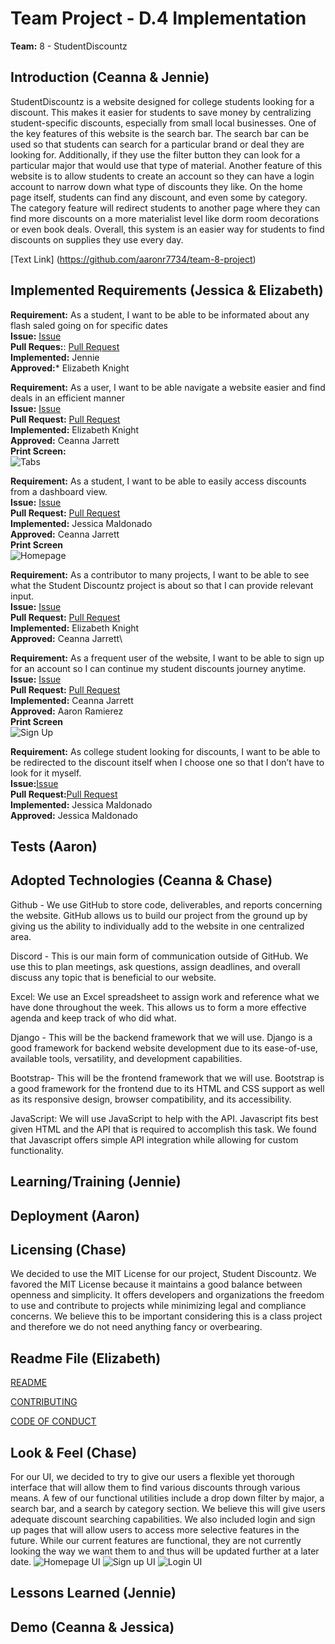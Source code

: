 # Team Project - D.4 Implementation

**Team:** 8 - StudentDiscountz

## Introduction (Ceanna & Jennie)

StudentDiscountz is a website designed for college students looking for a discount. This makes it easier for students to save money by centralizing student-specific discounts, especially from small local businesses. One of the key features of this website is the search bar. The search bar can be used so that students can search for a particular brand or deal they are looking for. Additionally, if they use the filter button they can look for a particular major that would use that type of material. Another feature of this website is to allow students to create an account so they can have a login account to narrow down what type of discounts they like. On the home page itself, students can find any discount, and even some by category. The category feature will redirect students to another page where they can find more discounts on a more materialist level like dorm room decorations or even book deals. Overall, this system is an easier way for students to find discounts on supplies they use every day.

 [Text Link] (https://github.com/aaronr7734/team-8-project)
## Implemented Requirements (Jessica & Elizabeth)

**Requirement:** As a student, I want to be able to be informated about any flash saled going on for specific dates\
**Issue:** [Issue](https://github.com/aaronr7734/team-8-project/issues/34)\
**Pull Reques:**: [Pull Request](https://github.com/aaronr7734/team-8-project/pull/65)\
**Implemented:** Jennie\
**Approved:*** Elizabeth Knight

**Requirement:** As a user, I want to be able navigate a website easier and find deals in an efficient manner\
**Issue:** [Issue](https://github.com/aaronr7734/team-8-project/issues/36)\
**Pull Request:** [Pull Request](https://github.com/aaronr7734/team-8-project/pull/48)\
**Implemented:** Elizabeth Knight\
**Approved:** Ceanna Jarrett\
**Print Screen:**\
![Tabs ](./assets/deliverable-04/tabs.png)


**Requirement:** As a student, I want to be able to easily access discounts from a dashboard view.\
**Issue:** [Issue](https://github.com/aaronr7734/team-8-project/issues/33)\
**Pull Request:** [Pull Request](https://github.com/aaronr7734/team-8-project/pull/21)\
**Implemented:** Jessica Maldonado\
**Approved:** Ceanna Jarrett\
**Print Screen**\
![Homepage ](./assets/deliverable-04/Homepage.png)

**Requirement:**  As a contributor to many projects, I want to be able to see what the Student Discountz project is about so that I can provide relevant input.\
**Issue:** [Issue](https://github.com/aaronr7734/team-8-project/issues/35)\
**Pull Request:** [Pull Request](https://github.com/aaronr7734/team-8-project/pull/52)\
**Implemented:** Elizabeth Knight\
**Approved:** Ceanna Jarrett\

**Requirement:** As a frequent user of the website, I want to be able to sign up for an account so I can continue my student discounts journey anytime.\
**Issue:** [Issue](https://github.com/aaronr7734/team-8-project/issues/53)\
**Pull Request:** [Pull Request](https://github.com/aaronr7734/team-8-project/pull/57)\
**Implemented:** Ceanna Jarrett\
**Approved:** Aaron Ramierez\
**Print Screen**\
![Sign Up ](./assets/deliverable-04/signup.png)

**Requirement:** As college student looking for discounts, I want to be able to be redirected to the discount itself when I choose one so that I don’t have to look for it myself.\
**Issue:**[Issue](https://github.com/aaronr7734/team-8-project/issues/33)\
**Pull Request:**[Pull Request](https://github.com/aaronr7734/team-8-project/pull/21)\
**Implemented:** Jessica Maldonado\
**Approved:** Jessica Maldonado


## Tests (Aaron)


## Adopted Technologies (Ceanna & Chase)
Github - We use GitHub to store code, deliverables, and reports concerning the website. GitHub allows us to build our project from the ground up by giving us the ability to individually add to the website in one centralized area.

Discord - This is our main form of communication outside of GitHub. We use this to plan meetings, ask questions, assign deadlines, and overall discuss any topic that is beneficial to our website.

Excel: We use an Excel spreadsheet to assign work and reference what we have done throughout the week. This allows us to form a more effective agenda and keep track of who did what.

Django - This will be the backend framework that we will use. Django is a good framework for backend website development due to its ease-of-use, available tools, versatility, and development capabilities.

Bootstrap- This will be the frontend framework that we will use. Bootstrap is a good framework for the frontend due to its HTML and CSS support as well as its responsive design, browser compatibility, and its accessibility.

JavaScript: We will use JavaScript to help with the API. Javascript fits best given HTML and the API that is required to accomplish this task. We found that Javascript offers simple API integration while allowing for custom functionality.




## Learning/Training (Jennie)


## Deployment (Aaron)


## Licensing (Chase)
We decided to use the MIT License for our project, Student Discountz. We favored the MIT License because it maintains a good balance between openness and simplicity. It offers developers and organizations the freedom to use and contribute to projects while minimizing legal and compliance concerns. We believe this to be important considering this is a class project and therefore we do not need anything fancy or overbearing.

## Readme File (Elizabeth)

[README](https://github.com/aaronr7734/team-8-project/blob/main/README.md)

[CONTRIBUTING](https://github.com/aaronr7734/team-8-project/blob/main/CONTRIBUTING.md)

[CODE OF CONDUCT](https://github.com/aaronr7734/team-8-project/blob/main/CODE_OF_CONDUCT.md)

## Look & Feel (Chase)
For our UI, we decided to try to give our users a flexible yet thorough interface that will allow them to find various discounts through various means. A few of our functional utilities include a drop down filter by major, a search bar, and a search by category section. We believe this will give users adequate discount searching capabilities. We also included login and sign up pages that will allow users to access more selective features in the future. While our current features are functional, they are not currently looking the way we want them to and thus will be updated further at a later date.
![Homepage UI](./assets/deliverable-03/HomepageUI.png)
![Sign up UI](./assets/deliverable-03/SignupUI.png)
![Login UI](./assets/deliverable-03/LoginUI.png)


## Lessons Learned (Jennie)


## Demo (Ceanna & Jessica)
